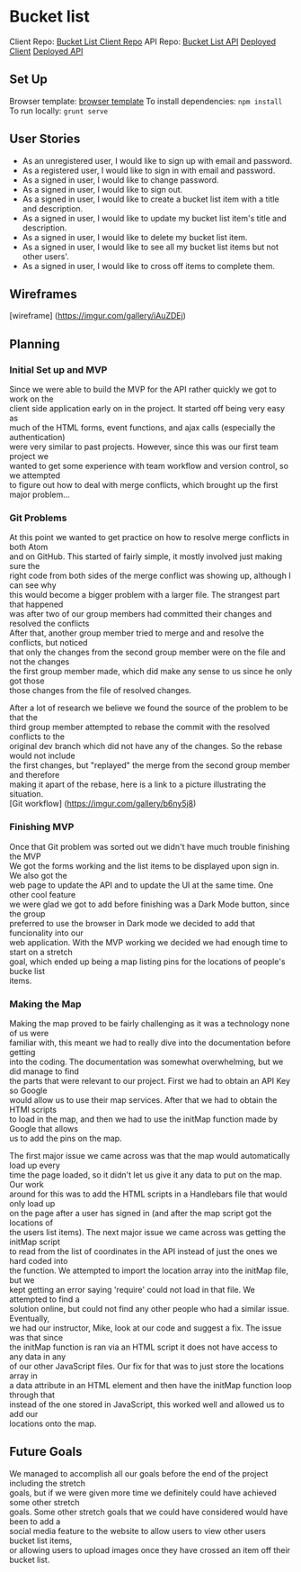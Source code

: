 # Bucket list

Client Repo: [Bucket List Client Repo](https://github.com/T-hatSquad/bucket-list-client)
API Repo: [Bucket List API](https://github.com/T-hatSquad/bucket-list-api)
[Deployed Client](https://t-hatsquad.github.io/bucket-list-client/)
[Deployed API](https://gentle-ocean-46464.herokuapp.com/)

## Set Up
Browser template: [browser template](https://git.generalassemb.ly/ga-wdi-boston/browser-template)
To install dependencies: `npm install`
To run locally: `grunt serve`

## User Stories
- As an unregistered user, I would like to sign up with email and password.
- As a registered user, I would like to sign in with email and password.
- As a signed in user, I would like to change password.
- As a signed in user, I would like to sign out.
- As a signed in user, I would like to create a bucket list item with a title and description.
- As a signed in user, I would like to update my bucket list item's title and description.
- As a signed in user, I would like to delete my bucket list item.
- As a signed in user, I would like to see all my bucket list items but not other users'.
- As a signed in user, I would like to cross off items to complete them.

## Wireframes
[wireframe] (https://imgur.com/gallery/iAuZDEj)

## Planning

### Initial Set up and MVP
Since we were able to build the MVP for the API rather quickly we got to work on the\
client side application early on in the project. It started off being very easy as\
much of the HTML forms, event functions, and ajax calls (especially the authentication)\
were very similar to past projects. However, since this was our first team project we\
wanted to get some experience with team workflow and version control, so we attempted\
to figure out how to deal with merge conflicts, which brought up the first major problem...

### Git Problems
At this point we wanted to get practice on how to resolve merge conflicts in both Atom\
and on GitHub. This started of fairly simple, it mostly involved just making sure the\
right code from both sides of the merge conflict was showing up, although I can see why\
this would become a bigger problem with a larger file. The strangest part that happened\
was after two of our group members had committed their changes and resolved the conflicts\
After that, another group member tried to merge and and resolve the conflicts, but noticed\
that only the changes from the second group member were on the file and not the changes\
the first group member made, which did make any sense to us since he only got those\
those changes from the file of resolved changes.

After a lot of research we believe we found the source of the problem to be that the\
third group member attempted to rebase the commit with the resolved conflicts to the\
original dev branch which did not have any of the changes. So the rebase would not include\
the first changes, but "replayed" the merge from the second group member and therefore\
making it apart of the rebase, here is a link to a picture illustrating the situation.\
[Git workflow] (https://imgur.com/gallery/b6ny5j8)

### Finishing MVP
Once that Git problem was sorted out we didn't have much trouble finishing the MVP\
We got the forms working and the list items to be displayed upon sign in. We also got the\
web page to update the API and to update the UI at the same time. One other cool feature\
we were glad we got to add before finishing was a Dark Mode button, since the group\
preferred to use the browser in Dark mode we decided to add that funcionality into our\
web application. With the MVP working we decided we had enough time to start on a stretch\
goal, which ended up being a map listing pins for the locations of people's bucke list\
items.

### Making the Map
Making the map proved to be fairly challenging as it was a technology none of us were\
familiar with, this meant we had to really dive into the documentation before getting\
into the coding. The documentation was somewhat overwhelming, but we did manage to find\
the parts that were relevant to our project. First we had to obtain an API Key so Google\
would allow us to use their map services. After that we had to obtain the HTMl scripts\
to load in the map, and then we had to use the initMap function made by Google that allows\
us to add the pins on the map.

The first major issue we came across was that the map would automatically load up every\
time the page loaded, so it didn't let us give it any data to put on the map. Our work\
around for this was to add the HTML scripts in a Handlebars file that would only load up\
on the page after a user has signed in (and after the map script got the locations of\
the users list items). The next major issue we came across was getting the initMap script\
to read from the list of coordinates in the API instead of just the ones we hard coded into\
the function. We attempted to import the location array into the initMap file, but we\
kept getting an error saying 'require' could not load in that file. We attempted to find a\
solution online, but could not find any other people who had a similar issue. Eventually,\
we had our instructor, Mike, look at our code and suggest a fix. The issue was that since\
the initMap function is ran via an HTML script it does not have access to any data in any\
of our other JavaScript files. Our fix for that was to just store the locations array in\
a data attribute in an HTML element and then have the initMap function loop through that\
instead of the one stored in JavaScript, this worked well and allowed us to add our\
locations onto the map.

## Future Goals
We managed to accomplish all our goals before the end of the project including the stretch\
goals, but if we were given more time we definitely could have achieved some other stretch\
goals. Some other stretch goals that we could have considered would have been to add a\
social media feature to the website to allow users to view other users bucket list items,\
or allowing users to upload images once they have crossed an item off their bucket list.
